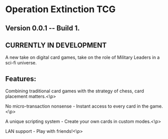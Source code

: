 # Operation Extinction TCG

## Version 0.0.1 -- Build 1.
## CURRENTLY IN DEVELOPMENT

A new take on digital card games, take on the role of Military Leaders in a sci-fi universe.

## Features:

<p> Combining traditional card games with the strategy of chess, card placement matters.<\p>

<p> No micro-transaction nonsense - Instant access to every card in the game.<\p>

<p> A unique scripting system - Create your own cards in custom modes.<\p>

<p> LAN support - Play with friends!<\p>